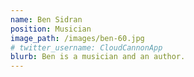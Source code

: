 ```yaml
---
name: Ben Sidran
position: Musician
image_path: /images/ben-60.jpg
# twitter_username: CloudCannonApp
blurb: Ben is a musician and an author.
---
```

